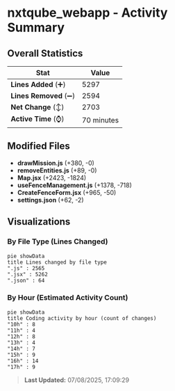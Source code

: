 # nxtqube_webapp - Activity Summary 

## Overall Statistics

| Stat                   | Value                                                             |
| ---------------------- | ----------------------------------------------------------------- |
| **Lines Added** (➕)   | 5297                                          |
| **Lines Removed** (➖) | 2594                                        |
| **Net Change** (↕)    | 2703                |
| **Active Time** (⌚)   | 70 minutes |


## Modified Files
- **drawMission.js** (+380, -0)
- **removeEntities.js** (+89, -0)
- **Map.jsx** (+2423, -1824)
- **useFenceManagement.js** (+1378, -718)
- **CreateFenceForm.jsx** (+965, -50)
- **settings.json** (+62, -2)

## Visualizations

### By File Type (Lines Changed)

```mermaid
pie showData
title Lines changed by file type
".js" : 2565
".jsx" : 5262
".json" : 64
```

### By Hour (Estimated Activity Count)

```mermaid
pie showData
title Coding activity by hour (count of changes)
"10h" : 8
"11h" : 4
"12h" : 8
"13h" : 4
"14h" : 7
"15h" : 9
"16h" : 14
"17h" : 9
```


> **Last Updated:** 07/08/2025, 17:09:29